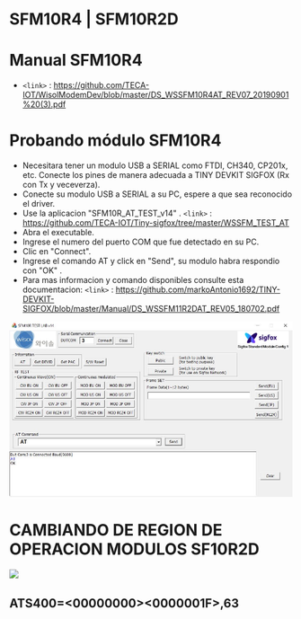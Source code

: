 # SFM10R4 | SFM10R2D
# Manual SFM10R4
- `<link>` : <https://github.com/TECA-IOT/WisolModemDev/blob/master/DS_WSSFM10R4AT_REV07_20190901%20(3).pdf>

# Probando módulo SFM10R4 

- Necesitara tener un modulo USB a SERIAL como FTDI, CH340, CP201x, etc. Conecte los pines de manera adecuada a TINY DEVKIT SIGFOX (Rx con Tx y veceverza).
- Conecte su modulo USB a SERIAL a su PC, espere a que sea reconocido el driver.
- Use la aplicacion "SFM10R_AT_TEST_v14" .
`<link>` : <https://github.com/TECA-IOT/Tiny-sigfox/tree/master/WSSFM_TEST_AT>
- Abra el executable.
- Ingrese el numero del puerto COM que fue detectado en su PC.
- Clic en "Connect".
- Ingrese el comando AT y click en "Send", su modulo habra respondio con "OK" .
- Para mas informacion y comando disponibles consulte esta documentacion:
`<link>` : <https://github.com/markoAntonio1692/TINY-DEVKIT-SIGFOX/blob/master/Manual/DS_WSSFM11R2DAT_REV05_180702.pdf>


![](https://github.com/markoAntonio1692/TINY-DEVKIT-SIGFOX/blob/master/imagenes/test.JPG)


# CAMBIANDO DE REGION DE OPERACION MODULOS SF10R2D
![](https://github.com/TECA-IOT/WisolModemDev/blob/master/imagenes/187875906_338800030911268_5456874291727247399_n.png)

## ATS400=<00000000><F0000000><0000001F>,63
